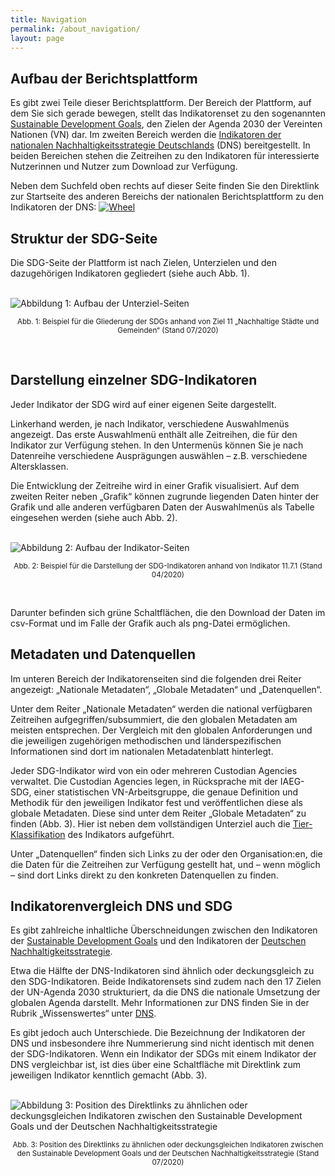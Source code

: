 ```yaml
---
title: Navigation
permalink: /about_navigation/
layout: page
---
```


## Aufbau der Berichtsplattform

Es gibt zwei Teile dieser Berichtsplattform. Der Bereich der Plattform, auf dem Sie sich gerade bewegen, stellt das Indikatorenset zu den sogenannten [Sustainable Development Goals](https://www.un.org/sustainabledevelopment/sustainable-development-goals/), den Zielen der Agenda 2030 der Vereinten Nationen (VN) dar. Im zweiten Bereich werden die [Indikatoren der nationalen Nachhaltigkeitsstrategie Deutschlands](https://sustainabledevelopment-deutschland.github.io/) (DNS) bereitgestellt. In beiden Bereichen stehen die Zeitreihen zu den Indikatoren für interessierte Nutzerinnen und Nutzer zum Download zur Verfügung.

Neben dem Suchfeld oben rechts auf dieser Seite finden Sie den Direktlink zur Startseite des anderen Bereichs der nationalen Berichtsplattform zu den Indikatoren der DNS: [<img src="https://g205sdgs.github.io/sdg-indicators/assets/img/about/DNS Wheel.png" alt="Wheel">](https://sustainabledevelopment-deutschland.github.io)

## Struktur der SDG-Seite

Die SDG-Seite der Plattform ist nach Zielen, Unterzielen und den dazugehörigen Indikatoren gegliedert (siehe auch Abb. 1).

<br>
<img src="https://g205SDGs.github.io/sdg-indicators/assets/img/about/target_page.png" alt="Abbildung 1: Aufbau der Unterziel-Seiten" class="responsiveImg">

<p style="text-align:center">
<small> Abb. 1: Beispiel für die Gliederung der SDGs anhand von Ziel 11 „Nachhaltige Städte und Gemeinden“ (Stand 07/2020)</small>
</p>
<br>

## Darstellung einzelner SDG-Indikatoren

Jeder Indikator der SDG wird auf einer eigenen Seite dargestellt.

Linkerhand werden, je nach Indikator, verschiedene Auswahlmenüs angezeigt. Das erste Auswahlmenü enthält alle Zeitreihen, die für den Indikator zur Verfügung stehen. In den Untermenüs können Sie je nach Datenreihe verschiedene Ausprägungen auswählen – z.B. verschiedene Altersklassen.

Die Entwicklung der Zeitreihe wird in einer Grafik visualisiert. Auf dem zweiten Reiter neben „Grafik“ können zugrunde liegenden Daten hinter der Grafik und alle anderen verfügbaren Daten der Auswahlmenüs als Tabelle eingesehen werden (siehe auch Abb. 2).

<br>
<img src="https://g205SDGs.github.io/sdg-indicators/assets/img/about/indicator_page.png" alt="Abbildung 2: Aufbau der Indikator-Seiten" class="responsiveImg">

<p style="text-align:center">
<small> Abb. 2: Beispiel für die Darstellung der SDG-Indikatoren anhand von Indikator 11.7.1 (Stand 04/2020)</small>
</p>
<br>

Darunter befinden sich grüne Schaltflächen, die den Download der Daten im csv-Format und im Falle der Grafik auch als png-Datei ermöglichen.

## Metadaten und Datenquellen

Im unteren Bereich der Indikatorenseiten sind die folgenden drei Reiter angezeigt: „Nationale Metadaten“, „Globale Metadaten“ und „Datenquellen“.

Unter dem Reiter „Nationale Metadaten“ werden die national verfügbaren Zeitreihen aufgegriffen/subsummiert, die den globalen Metadaten am meisten entsprechen. Der Vergleich mit den globalen Anforderungen und die jeweiligen zugehörigen methodischen und länderspezifischen Informationen sind dort im nationalen Metadatenblatt hinterlegt.

Jeder SDG-Indikator wird von ein oder mehreren Custodian Agencies verwaltet. Die Custodian Agencies legen, in Rücksprache mit der IAEG-SDG, einer statistischen VN-Arbeitsgruppe, die genaue Definition und Methodik für den jeweiligen Indikator fest und veröffentlichen diese als globale Metadaten. Diese sind unter dem Reiter „Globale Metadaten“ zu finden (Abb. 3). Hier ist neben dem vollständigen Unterziel auch die [Tier-Klassifikation](https://unstats.un.org/sdgs/iaeg-sdgs/tier-classification/) des Indikators aufgeführt.

Unter „Datenquellen“ finden sich Links zu der oder den Organisation:en, die die Daten für die Zeitreihen zur Verfügung gestellt hat, und – wenn möglich – sind dort Links direkt zu den konkreten Datenquellen zu finden.

## Indikatorenvergleich DNS und SDG

Es gibt zahlreiche inhaltliche Überschneidungen zwischen den Indikatoren der [Sustainable Development Goals](https://www.un.org/sustainabledevelopment/sustainable-development-goals/) und den Indikatoren der [Deutschen Nachhaltigkeitsstrategie](https://sustainabledevelopment-deutschland.github.io/).

Etwa die Hälfte der DNS-Indikatoren sind ähnlich oder deckungsgleich zu den SDG-Indikatoren. Beide Indikatorensets sind zudem nach den 17 Zielen der UN-Agenda 2030 strukturiert, da die DNS die nationale Umsetzung der globalen Agenda darstellt. Mehr Informationen zur DNS finden Sie in der Rubrik „Wissenswertes“ unter [DNS](https://sustainabledevelopment-deutschland.github.io/facts_dns).

Es gibt jedoch auch Unterschiede. Die Bezeichnung der Indikatoren der DNS und insbesondere ihre Nummerierung sind nicht identisch mit denen der SDG-Indikatoren. Wenn ein Indikator der SDGs mit einem Indikator der DNS vergleichbar ist, ist dies über eine Schaltfläche mit Direktlink zum jeweiligen Indikator kenntlich gemacht (Abb. 3).

<br>
<img src="https://g205SDGs.github.io/sdg-indicators/assets/img/about/navigation_dns.png" alt="Abbildung 3: Position des Direktlinks zu ähnlichen oder deckungsgleichen Indikatoren zwischen den Sustainable Development Goals und der Deutschen Nachhaltigkeitsstrategie" class="responsiveImg">

<p style="text-align:center">
<small> Abb. 3: Position des Direktlinks zu ähnlichen oder deckungsgleichen Indikatoren zwischen den Sustainable Development Goals und der Deutschen Nachhaltigkeitsstrategie (Stand 07/2020)</small>
</p>
<br>
